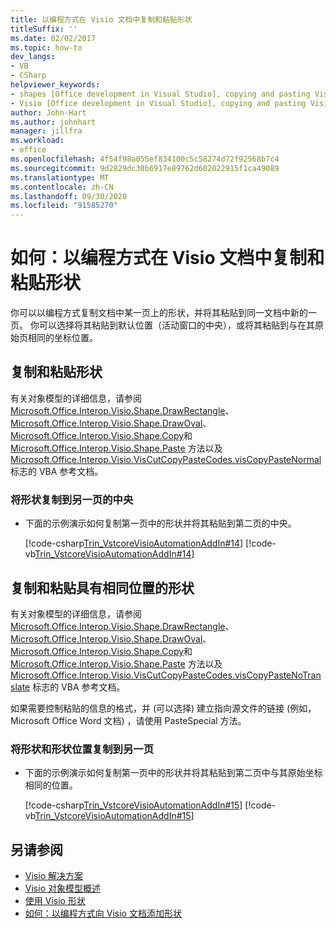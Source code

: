 ```yaml
---
title: 以编程方式在 Visio 文档中复制和粘贴形状
titleSuffix: ''
ms.date: 02/02/2017
ms.topic: how-to
dev_langs:
- VB
- CSharp
helpviewer_keywords:
- shapes [Office development in Visual Studio], copying and pasting Visio shapes
- Visio [Office development in Visual Studio], copying and pasting Visio shapes
author: John-Hart
ms.author: johnhart
manager: jillfra
ms.workload:
- office
ms.openlocfilehash: 4f54f98a055ef834100c5c58274d72f92568b7c4
ms.sourcegitcommit: 9d2829dc30b6917e89762d602022915f1ca49089
ms.translationtype: MT
ms.contentlocale: zh-CN
ms.lasthandoff: 09/30/2020
ms.locfileid: "91585270"
---
```

# <a name="how-to-programmatically-copy-and-paste-shapes-in-a-visio-document"></a>如何：以编程方式在 Visio 文档中复制和粘贴形状
  你可以以编程方式复制文档中某一页上的形状，并将其粘贴到同一文档中新的一页。 你可以选择将其粘贴到默认位置（活动窗口的中央），或将其粘贴到与在其原始页相同的坐标位置。

## <a name="copy-and-paste-shapes"></a>复制和粘贴形状
 有关对象模型的详细信息，请参阅 [Microsoft.Office.Interop.Visio.Shape.DrawRectangle](/office/vba/api/Visio.Shape.DrawRectangle)、 [Microsoft.Office.Interop.Visio.Shape.DrawOval](/office/vba/api/Visio.Shape.DrawOval)、 [Microsoft.Office.Interop.Visio.Shape.Copy](/office/vba/api/Visio.Shape.Copy)和 [Microsoft.Office.Interop.Visio.Shape.Paste](/office/vba/api/Visio.Shape.Paste) 方法以及 [Microsoft.Office.Interop.Visio.VisCutCopyPasteCodes.visCopyPasteNormal](/office/vba/api/Visio.viscutcopypastecodes) 标志的 VBA 参考文档。

### <a name="to-copy-shapes-to-the-center-of-another-page"></a>将形状复制到另一页的中央

- 下面的示例演示如何复制第一页中的形状并将其粘贴到第二页的中央。

     [!code-csharp[Trin_VstcoreVisioAutomationAddIn#14](../vsto/codesnippet/CSharp/trin_vstcorevisioautomationaddin/ThisAddIn.cs#14)]
     [!code-vb[Trin_VstcoreVisioAutomationAddIn#14](../vsto/codesnippet/VisualBasic/trin_vstcorevisioautomationaddin/ThisAddIn.vb#14)]

## <a name="copy-and-paste-shapes-with-the-same-positions"></a>复制和粘贴具有相同位置的形状
 有关对象模型的详细信息，请参阅 [Microsoft.Office.Interop.Visio.Shape.DrawRectangle](/office/vba/api/Visio.Shape.DrawRectangle)、 [Microsoft.Office.Interop.Visio.Shape.DrawOval](/office/vba/api/Visio.Shape.DrawOval)、 [Microsoft.Office.Interop.Visio.Shape.Copy](/office/vba/api/Visio.Shape.Copy)和 [Microsoft.Office.Interop.Visio.Shape.Paste](/office/vba/api/Visio.Shape.Paste) 方法以及 [Microsoft.Office.Interop.Visio.VisCutCopyPasteCodes.visCopyPasteNoTranslate](/office/vba/api/Visio.viscutcopypastecodes) 标志的 VBA 参考文档。

 如果需要控制粘贴的信息的格式，并 (可以选择) 建立指向源文件的链接 (例如，Microsoft Office Word 文档) ，请使用 PasteSpecial 方法。

### <a name="to-copy-shapes-and-shape-locations-to-another-page"></a>将形状和形状位置复制到另一页

- 下面的示例演示如何复制第一页中的形状并将其粘贴到第二页中与其原始坐标相同的位置。

     [!code-csharp[Trin_VstcoreVisioAutomationAddIn#15](../vsto/codesnippet/CSharp/trin_vstcorevisioautomationaddin/ThisAddIn.cs#15)]
     [!code-vb[Trin_VstcoreVisioAutomationAddIn#15](../vsto/codesnippet/VisualBasic/trin_vstcorevisioautomationaddin/ThisAddIn.vb#15)]

## <a name="see-also"></a>另请参阅
- [Visio 解决方案](../vsto/visio-solutions.md)
- [Visio 对象模型概述](../vsto/visio-object-model-overview.md)
- [使用 Visio 形状](../vsto/working-with-visio-shapes.md)
- [如何：以编程方式向 Visio 文档添加形状](../vsto/how-to-programmatically-add-shapes-to-a-visio-document.md)
